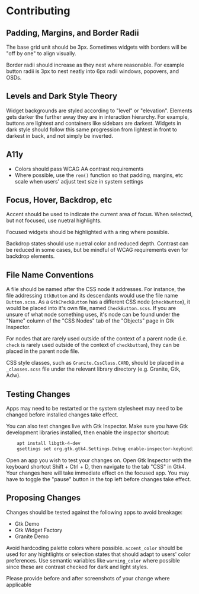 # Contributing

## Padding, Margins, and Border Radii

The base grid unit should be 3px. Sometimes widgets with borders will be "off by one" to align visually.

Border radii should increase as they nest where reasonable. For example button radii is 3px to nest neatly into 6px radii windows, popovers, and OSDs.

## Levels and Dark Style Theory

Widget backgrounds are styled according to "level" or "elevation". Elements gets darker the further away they are in interaction hierarchy. For example, buttons are lightest and containers like sidebars are darkest. Widgets in dark style should follow this same progression from lightest in front to darkest in back, and not simply be inverted.

## A11y

* Colors should pass WCAG AA contrast requirements
* Where possible, use the `rem()` function so that padding, margins, etc scale when users' adjust text size in system settings

## Focus, Hover, Backdrop, etc

Accent should be used to indicate the current area of focus. When selected, but not focused, use nuetral highlights.

Focused widgets should be highlighted with a ring where possible.

Backdrop states should use nuetral color and reduced depth. Contrast can be reduced in some cases, but be mindful of WCAG requirements even for backdrop elements.

## File Name Conventions

A file should be named after the CSS node it addresses. For instance,
the file addressing `GtkButton` and its descendants would use the file name
`Button.scss`. As a `GtkCheckButton` has a different CSS node (`checkbutton`),
it would be placed into it's own file, named `CheckButton.scss`. If you are
unsure of what node something uses, it's node can be found under the "Name"
column of the "CSS Nodes" tab of the "Objects" page in Gtk Inspector.

For nodes that are rarely used outside of the context of a parent node (i.e.
`check` is rarely used outside of the context of `checkbutton`), they can be
placed in the parent node file.

CSS style classes, such as `Granite.CssClass.CARD`, should be placed in a
`_classes.scss` file under the relevant library directory (e.g. Granite, Gtk,
Adw).

## Testing Changes

Apps may need to be restarted or the system stylesheet may need to be changed before installed changes take effect.

You can also test changes live with Gtk Inspector. Make sure you have Gtk development libraries installed, then enable the inspector shortcut:

```bash
    apt install libgtk-4-dev
    gsettings set org.gtk.gtk4.Settings.Debug enable-inspector-keybinding true
```

Open an app you wish to test your changes on. Open Gtk Inspector with the keyboard shortcut Shift + Ctrl + D, then navigate to the tab "CSS" in Gtk4. Your changes here will take immediate effect on the focused app. You may have to toggle the "pause" button in the top left before changes take effect.

## Proposing Changes

Changes should be tested against the following apps to avoid breakage:
* Gtk Demo
* Gtk Widget Factory
* Granite Demo

Avoid hardcoding palette colors where possible. `accent_color` should be used for any hightlights or selection states that should adapt to users' color preferences. Use semantic variables like `warning_color` where possible since these are contrast checked for dark and light styles.

Please provide before and after screenshots of your change where applicable
